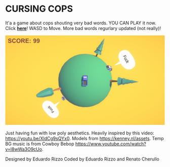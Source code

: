 # CURSING COPS
It'a a game about cops shouting very bad words. YOU CAN PLAY it now. Click [**here**](https://erizzoalbuquerque.github.io/CarsOverPlanet/Docs/Game/index.html)!
WASD to Move. More bad words regurlary updated (not really)!

![Cover](/Docs/Images/cover.png)

Just having fun with low poly aesthetics. Heavily inspired by this video: https://youtu.be/XldCg9sQYx0. Models from https://kenney.nl/assets. Temp BG music is from Cowboy Bebop https://www.youtube.com/watch?v=l8wWa3O9cUo.

Designed by Eduardo Rizzo
Coded by Eduardo Rizzo and Renato Cherullo
